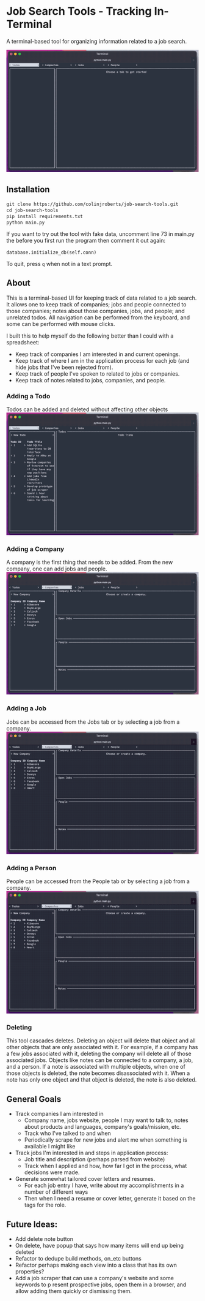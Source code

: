 # Job Search Tools - Tracking In-Terminal
A terminal-based tool for organizing information related to a job search.

![](repo-images/job-search-tools-overview.gif)

## Installation
```
git clone https://github.com/colinjroberts/job-search-tools.git
cd job-search-tools
pip install requirements.txt
python main.py
```

If you want to try out the tool with fake data, uncomment line 73 in main.py
the before you first run the program then comment it out again:
```
database.initialize_db(self.conn)
```

To quit, press `q` when not in a text prompt.

## About
This is a terminal-based UI for keeping track of data related to a job search. 
It allows one to keep track of companies; jobs and people connected to those 
companies; notes about those companies, jobs, and people; and unrelated todos. 
All navigation can be performed from the keyboard, and some can be performed 
with mouse clicks.

I built this to help myself do the following better than I could with a 
spreadsheet:
- Keep track of companies I am interested in and current openings.
- Keep track of where I am in the application process for each job (and hide 
  jobs that I've been rejected from).
- Keep track of people I've spoken to related to jobs or companies.
- Keep track of notes related to jobs, companies, and people.


### Adding a Todo
Todos can be added and deleted without affecting other objects
![](repo-images/job-search-tools-new-todo.gif)


### Adding a Company
A company is the first thing that needs to be added. From the new company, one
can add jobs and people.
![](repo-images/job-search-tools-new-company.gif)

### Adding a Job
Jobs can be accessed from the Jobs tab or by selecting a job from a company.
![](repo-images/job-search-tools-new-job.gif)

### Adding a Person
People can be accessed from the People tab or by selecting a job from a company.
![](repo-images/job-search-tools-new-person.gif)

### Deleting
This tool cascades deletes. Deleting an object will delete that object and all 
other objects that are only associated  with it. For example, if a company has 
a few jobs associated with it, deleting the company will delete all of those 
associated jobs. Objects like notes can be connected to a company, a job, and a 
person. If a note is associated with multiple objects, when one of those objects
is deleted, the note becomes disassociated with it. When a note has only one 
object and that object is deleted, the note is also deleted. 


## General Goals
- Track companies I am interested in
  - Company name, jobs website, people I may want to talk to, notes about 
    products and languages, company's goals/mission, etc. 
  - Track who I've talked to and when 
  - Periodically scrape for new jobs and alert me when something is available I 
    might like
- Track jobs I'm interested in and steps in application process:
  - Job title and description (perhaps parsed from website)
  - Track when I applied and how, how far I got in the process, what decisions 
    were made.
- Generate somewhat tailored cover letters and resumes. 
  - For each job entry I have, write about my accomplishments in a number of 
    different ways
  - Then when I need a resume or cover letter, generate it based on the tags for
    the role.
  


## Future Ideas:
- Add delete note button
- On delete, have popup that says how many items will end up being deleted
- Refactor to dedupe build methods, on_etc buttons
- Refactor perhaps making each view into a class that has its own properties?
- Add a job scraper that can use a company's website and some keywords to p
  resent prospective jobs, 
  open them in a browser, and allow adding them quickly or dismissing them.
